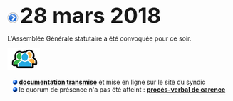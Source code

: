 ![](item.png) <font size="14px"><b>28 mars 2018</b></font>

L'Assemblée Générale statutaire a été convoquée pour ce soir.

![](icon_group.png)

&nbsp;&nbsp;&nbsp;![](blue_bullet.gif)&nbsp;[**documentation transmise**](AG_20180416_Docs.pdf) et mise en ligne sur le site du syndic  
&nbsp;&nbsp;&nbsp;![](blue_bullet.gif)&nbsp;le quorum de présence n'a pas été atteint : [**procès-verbal de carence**](PV_carence.pdf)

